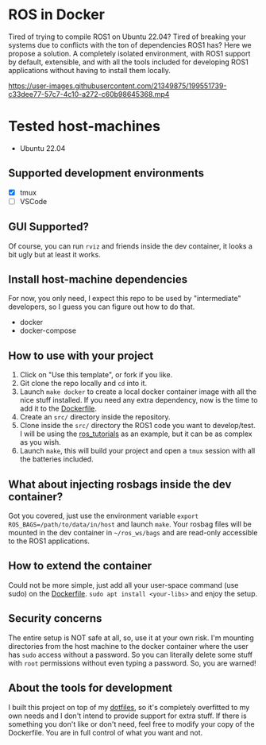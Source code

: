 # ROS in Docker

Tired of trying to compile ROS1 on Ubuntu 22.04? Tired of breaking your systems due to conflicts with
the ton of dependencies ROS1 has? Here we propose a solution. A completely isolated environment,
with ROS1 support by default, extensible, and with all the tools included for developing ROS1
applications without having to install them locally.

https://user-images.githubusercontent.com/21349875/199551739-c33dee77-57c7-4c10-a272-c60b98645368.mp4

# Tested host-machines

- Ubuntu 22.04

## Supported development environments

- [x] tmux
- [ ] VSCode

## GUI Supported?

Of course, you can run `rviz` and friends inside the dev container, it looks a bit ugly but at least
it works.

## Install host-machine dependencies

For now, you only need, I expect this repo to be used by "intermediate" developers, so I guess you
can figure out how to do that.

- docker
- docker-compose

## How to use with your project

1. Click on "Use this template", or fork if you like.
1. Git clone the repo locally and `cd` into it.
1. Launch `make docker` to create a local docker container image with all the nice stuff installed.
   If you need any extra dependency, now is the time to add it to the [Dockerfile](./Dockerfile).
1. Create an `src/` directory inside the repository.
1. Clone inside the `src/` directory the ROS1 code you want to develop/test. I will be using the
   [ros_tutorials](https://github.com/ros/ros_tutorials) as an example, but it can be as complex as
   you wish.
1. Launch `make`, this will build your project and open a `tmux` session with all the batteries
   included.

## What about injecting rosbags inside the dev container?

Got you covered, just use the environment variable `export ROS_BAGS=/path/to/data/in/host` and
launch `make`. Your rosbag files will be mounted in the dev container in `~/ros_ws/bags` and are
read-only accessible to the ROS1 applications.

## How to extend the container

Could not be more simple, just add all your user-space command (use sudo) on the
[Dockerfile](./Dockerfile). `sudo apt install <your-libs>` and enjoy the setup.

## Security concerns

The entire setup is NOT safe at all, so, use it at your own risk. I'm mounting directories from the
host machine to the docker container where the user has `sudo` access without a password. So you can
literally delete some stuff with `root` permissions without even typing a password. So, you are
warned!

## About the tools for development

I built this project on top of my [dotfiles](https://github.com/nachovizzo/dotfiles/blob/main/.config/yadm/bootstrap),
so it's completely overfitted to my own needs and I don't intend to provide support for extra stuff.
If there is something you don't like or don't need, feel free to modify your copy of the Dockerfile.
You are in full control of what you want and not.

